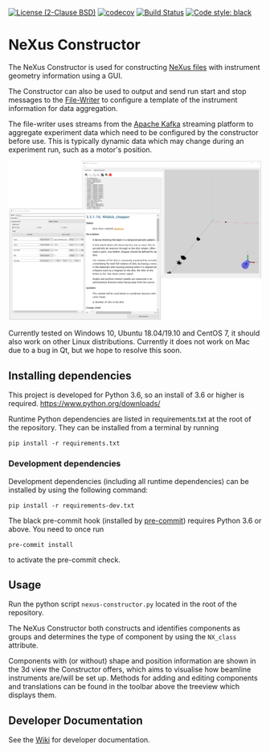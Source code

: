 [![License (2-Clause BSD)](https://img.shields.io/badge/license-BSD%202--Clause-blue.svg)](https://github.com/ess-dmsc/nexus-constructor/blob/master/LICENSE) [![codecov](https://codecov.io/gh/ess-dmsc/nexus-constructor/branch/master/graph/badge.svg)](https://codecov.io/gh/ess-dmsc/nexus-constructor) [![Build Status](https://jenkins.esss.dk/dm/job/ess-dmsc/job/nexus-constructor/job/master/badge/icon)](https://jenkins.esss.dk/dm/job/ess-dmsc/job/nexus-constructor/job/master/) [![Code style: black](https://img.shields.io/badge/code%20style-black-000000.svg)](https://github.com/python/black)

# NeXus Constructor
The NeXus Constructor is used for constructing [NeXus files](https://www.nexusformat.org/) with instrument geometry information using a GUI.

The Constructor can also be used to output and send run start and stop messages to the [File-Writer](https://github.com/ess-dmsc/kafka-to-nexus) to configure a template of the instrument information for data aggregation.

The file-writer uses streams from the [Apache Kafka](https://kafka.apache.org/) streaming platform to aggregate experiment data which need to be configured by the constructor before use. This is typically dynamic data which may change during an experiment run, such as a motor's position. 

![NeXus Constructor](resources/images/nc_screenshot.png)

Currently tested on Windows 10, Ubuntu 18.04/19.10 and CentOS 7, it should also work on other Linux distributions. Currently it does not work on Mac due to a bug in Qt, but we hope to resolve this soon.


## Installing dependencies

This project is developed for Python 3.6, so an install of 3.6 or higher
is required. https://www.python.org/downloads/

Runtime Python dependencies are listed in requirements.txt at the root of the
repository. They can be installed from a terminal by running
```
pip install -r requirements.txt
```

### Development dependencies

Development dependencies (including all runtime dependencies) can be installed by using the following command: 

```
pip install -r requirements-dev.txt
```

The black pre-commit hook (installed by [pre-commit](https://pre-commit.com/)) requires Python 3.6 or above.
You need to once run
```
pre-commit install
```
to activate the pre-commit check.

## Usage

Run the python script `nexus-constructor.py` located in the root of the repository.

The NeXus Constructor both constructs and identifies components as groups and determines the type of component by using the `NX_class` attribute. 

Components with (or without) shape and position information are shown in the 3d view the Constructor offers, which aims to visualise how beamline instruments are/will be set up. Methods for adding and editing components and translations can be found in the toolbar above the treeview which displays them.


## Developer Documentation

See the [Wiki](https://github.com/ess-dmsc/nexus-constructor/wiki/Developer-Notes) for developer documentation.
